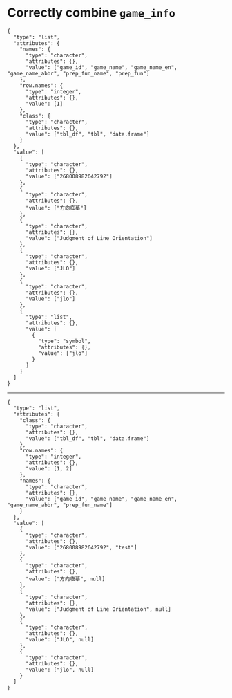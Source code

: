 # Correctly combine `game_info`

    {
      "type": "list",
      "attributes": {
        "names": {
          "type": "character",
          "attributes": {},
          "value": ["game_id", "game_name", "game_name_en", "game_name_abbr", "prep_fun_name", "prep_fun"]
        },
        "row.names": {
          "type": "integer",
          "attributes": {},
          "value": [1]
        },
        "class": {
          "type": "character",
          "attributes": {},
          "value": ["tbl_df", "tbl", "data.frame"]
        }
      },
      "value": [
        {
          "type": "character",
          "attributes": {},
          "value": ["268008982642792"]
        },
        {
          "type": "character",
          "attributes": {},
          "value": ["方向临摹"]
        },
        {
          "type": "character",
          "attributes": {},
          "value": ["Judgment of Line Orientation"]
        },
        {
          "type": "character",
          "attributes": {},
          "value": ["JLO"]
        },
        {
          "type": "character",
          "attributes": {},
          "value": ["jlo"]
        },
        {
          "type": "list",
          "attributes": {},
          "value": [
            {
              "type": "symbol",
              "attributes": {},
              "value": ["jlo"]
            }
          ]
        }
      ]
    }

---

    {
      "type": "list",
      "attributes": {
        "class": {
          "type": "character",
          "attributes": {},
          "value": ["tbl_df", "tbl", "data.frame"]
        },
        "row.names": {
          "type": "integer",
          "attributes": {},
          "value": [1, 2]
        },
        "names": {
          "type": "character",
          "attributes": {},
          "value": ["game_id", "game_name", "game_name_en", "game_name_abbr", "prep_fun_name"]
        }
      },
      "value": [
        {
          "type": "character",
          "attributes": {},
          "value": ["268008982642792", "test"]
        },
        {
          "type": "character",
          "attributes": {},
          "value": ["方向临摹", null]
        },
        {
          "type": "character",
          "attributes": {},
          "value": ["Judgment of Line Orientation", null]
        },
        {
          "type": "character",
          "attributes": {},
          "value": ["JLO", null]
        },
        {
          "type": "character",
          "attributes": {},
          "value": ["jlo", null]
        }
      ]
    }

